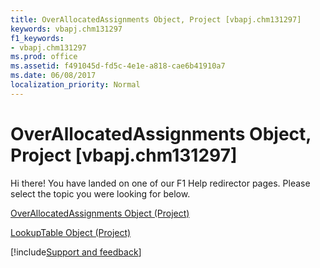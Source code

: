 ```yaml
---
title: OverAllocatedAssignments Object, Project [vbapj.chm131297]
keywords: vbapj.chm131297
f1_keywords:
- vbapj.chm131297
ms.prod: office
ms.assetid: f491045d-fd5c-4e1e-a818-cae6b41910a7
ms.date: 06/08/2017
localization_priority: Normal
---
```



# OverAllocatedAssignments Object, Project [vbapj.chm131297]

Hi there! You have landed on one of our F1 Help redirector pages. Please select the topic you were looking for below.

[OverAllocatedAssignments Object (Project)](http://msdn.microsoft.com/library/b2856ebf-cff2-04a6-53c9-123de09f2a3b%28Office.15%29.aspx)

[LookupTable Object (Project)](http://msdn.microsoft.com/library/d1740b7a-ae86-19de-16ff-b4ffb8454bf1%28Office.15%29.aspx)

[!include[Support and feedback](~/includes/feedback-boilerplate.md)]